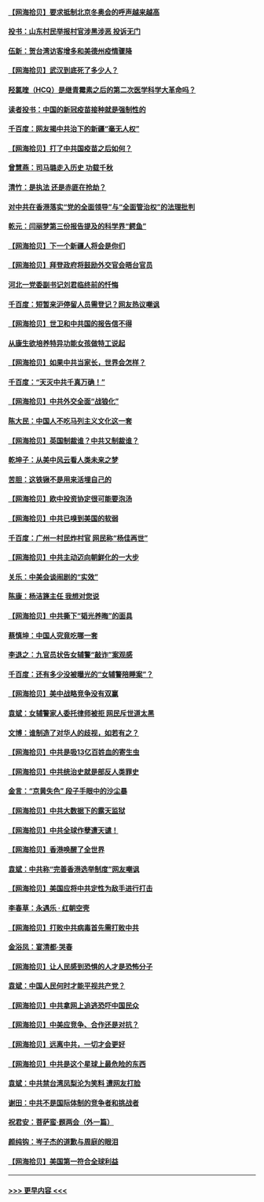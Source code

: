 #### [【网海拾贝】要求抵制北京冬奥会的呼声越来越高](../pages/nsc993/n12868962.md?t=04110102) 
#### [投书：山东村民举报村官涉黑涉恶 投诉无门](../pages/nsc993/n12869726.md?t=04110102) 
#### [伍新：贺台湾访客增多和美德州疫情骤降](../pages/nsc993/n12865651.md?t=04110102) 
#### [【网海拾贝】武汉到底死了多少人？](../pages/nsc993/n12863707.md?t=04110102) 
#### [羟氯喹（HCQ）是继青霉素之后的第二次医学科学大革命吗？](../pages/nsc993/n12638564.md?t=04110102) 
#### [读者投书：中国的新冠疫苗接种就是强制性的](../pages/nsc993/n12859932.md?t=04110102) 
#### [千百度：网友揭中共治下的新疆“毫无人权”](../pages/nsc993/n12858385.md?t=04110102) 
#### [【网海拾贝】打了中共国疫苗之后如何？](../pages/nsc993/n12857866.md?t=04110102) 
#### [曾慧燕：司马璐走入历史 功载千秋](../pages/nsc993/n12856996.md?t=04110102) 
#### [清竹：是执法 还是赤匪在抢劫？](../pages/nsc993/n12856952.md?t=04110102) 
#### [对中共在香港落实“党的全面领导”与“全面管治权”的法理批判](../pages/nsc993/n12856929.md?t=04110102) 
#### [乾元：闫丽梦第三份报告提及的科学界“鳄鱼”](../pages/nsc993/n12855985.md?t=04110102) 
#### [【网海拾贝】下一个新疆人将会是你们](../pages/nsc993/n12855864.md?t=04110102) 
#### [【网海拾贝】拜登政府将鼓励外交官会晤台官员](../pages/nsc993/n12853615.md?t=04110102) 
#### [河北一党委副书记刘君临终前的忏悔](../pages/nsc993/n12849420.md?t=04110102) 
#### [千百度：短暂来沪停留人员需登记？网友热议嘲讽](../pages/nsc993/n12853497.md?t=04110102) 
#### [【网海拾贝】世卫和中共国的报告信不得](../pages/nsc993/n12850902.md?t=04110102) 
#### [从康生欲培养特异功能女孩做特工说起](../pages/nsc993/n12849289.md?t=04110102) 
#### [【网海拾贝】如果中共当家长，世界会怎样？](../pages/nsc993/n12848436.md?t=04110102) 
#### [千百度：“天灭中共千真万确！”](../pages/nsc993/n12845659.md?t=04110102) 
#### [【网海拾贝】中共外交全面“战狼化”](../pages/nsc993/n12845607.md?t=04110102) 
#### [陈大民：中国人不吃马列主义文化这一套](../pages/nsc993/n12842496.md?t=04110102) 
#### [【网海拾贝】英国制裁谁？中共又制裁谁？](../pages/nsc993/n12840909.md?t=04110102) 
#### [乾坤子：从美中风云看人类未来之梦](../pages/nsc993/n12840590.md?t=04110102) 
#### [苦胆：这铁锹不是用来活埋自己的](../pages/nsc993/n12839512.md?t=04110102) 
#### [【网海拾贝】欧中投资协定很可能要泡汤](../pages/nsc993/n12835122.md?t=04110102) 
#### [【网海拾贝】中共已嗅到美国的软弱](../pages/nsc993/n12832411.md?t=04110102) 
#### [千百度：广州一村民炸村官 网民称“杨佳再世”](../pages/nsc993/n12832380.md?t=04110102) 
#### [【网海拾贝】中共主动迈向朝鲜化的一大步](../pages/nsc993/n12829887.md?t=04110102) 
#### [关乐：中美会谈闹剧的“实效”](../pages/nsc993/n12826698.md?t=04110102) 
#### [陈康：杨洁篪主任  我想对您说](../pages/nsc993/n12826609.md?t=04110102) 
#### [【网海拾贝】中共撕下“韬光养晦”的面具](../pages/nsc993/n12826459.md?t=04110102) 
#### [蔡慎坤：中国人究竟吃哪一套](../pages/nsc993/n12826010.md?t=04110102) 
#### [李退之：九官员状告女辅警“敲诈”案观感](../pages/nsc993/n12823984.md?t=04110102) 
#### [千百度：还有多少没被曝光的“女辅警陪睡案”？](../pages/nsc993/n12822136.md?t=04110102) 
#### [【网海拾贝】美中战略竞争没有双赢](../pages/nsc993/n12822105.md?t=04110102) 
#### [袁斌：女辅警家人委托律师被拒 网民斥世道太黑](../pages/nsc993/n12822004.md?t=04110102) 
#### [文博：谁制造了对华人的歧视，如若有之？](../pages/nsc993/n12821635.md?t=04110102) 
#### [【网海拾贝】中共是吸13亿百姓血的寄生虫](../pages/nsc993/n12819191.md?t=04110102) 
#### [【网海拾贝】中共统治史就是部反人类罪史](../pages/nsc993/n12816738.md?t=04110102) 
#### [金言：“京黄失色” 段子手眼中的沙尘暴](../pages/nsc993/n12815700.md?t=04110102) 
#### [【网海拾贝】中共大数据下的露天监狱](../pages/nsc993/n12811075.md?t=04110102) 
#### [【网海拾贝】中共全球作孽遭天谴！](../pages/nsc993/n12810258.md?t=04110102) 
#### [【网海拾贝】香港唤醒了全世界](../pages/nsc993/n12809100.md?t=04110102) 
#### [袁斌：中共称“完善香港选举制度”网友嘲讽](../pages/nsc993/n12808994.md?t=04110102) 
#### [【网海拾贝】美国应将中共定性为敌手进行打击](../pages/nsc993/n12806870.md?t=04110102) 
#### [李春草：永遇乐 · 红朝空壳](../pages/nsc993/n12805365.md?t=04110102) 
#### [【网海拾贝】打败中共病毒首先需打败中共](../pages/nsc993/n12803930.md?t=04110102) 
#### [金浴凤：宴清都‧哭春](../pages/nsc993/n12801601.md?t=04110102) 
#### [【网海拾贝】让人民感到恐惧的人才是恐怖分子](../pages/nsc993/n12799347.md?t=04110102) 
#### [袁斌：中国人民何时才能平视共产党？](../pages/nsc993/n12799306.md?t=04110102) 
#### [【网海拾贝】中共拿网上追逃恐吓中国民众](../pages/nsc993/n12796905.md?t=04110102) 
#### [【网海拾贝】中美应竞争、合作还是对抗？](../pages/nsc993/n12794675.md?t=04110102) 
#### [【网海拾贝】远离中共，一切才会更好](../pages/nsc993/n12793572.md?t=04110102) 
#### [【网海拾贝】中共是这个星球上最危险的东西](../pages/nsc993/n12791400.md?t=04110102) 
#### [袁斌：中共禁台湾凤梨沦为笑料 遭网友打脸](../pages/nsc993/n12791335.md?t=04110102) 
#### [谢田：中共不是国际体制的竞争者和挑战者](../pages/nsc993/n12791212.md?t=04110102) 
#### [祝君安：菩萨蛮·题两会（外一篇）](../pages/nsc993/n12786801.md?t=04110102) 
#### [颜纯钩：岑子杰的道歉与周庭的眼泪](../pages/nsc993/n12786775.md?t=04110102) 
#### [【网海拾贝】美国第一符合全球利益](../pages/nsc993/n12786666.md?t=04110102) 

----
#### [ >>> 更早内容 <<< ](../indexes/nsc993-earlier.md)
